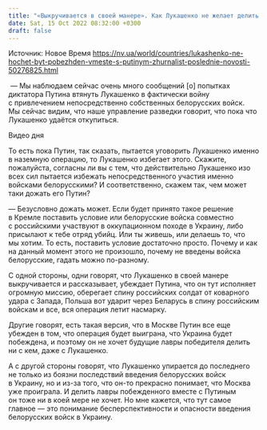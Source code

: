 ```yaml
---
title: "«Выкручивается в своей манере». Как Лукашенко не желает делить лавры побежденного вместе с Путиным — объясняет белорусский журналист"
date: Sat, 15 Oct 2022 08:32:00 +0300
draft: false
---
```

Источник: Новое Время https://nv.ua/world/countries/lukashenko-ne-hochet-byt-pobezhden-vmeste-s-putinym-zhurnalist-poslednie-novosti-50276825.html


 — Мы наблюдаем сейчас очень много сообщений [о] попытках диктатора Путина втянуть Лукашенко в фактически войну с привлечением непосредственно собственных белорусских войск. Мы сейчас видим, что наше управление разведки говорит, что пока что Лукашенко удаётся откупиться. 

 Видео дня   

То есть пока Путин, так сказать, пытается уговорить Лукашенко именно в наземную операцию, то Лукашенко избегает этого. Скажите, пожалуйста, согласны ли вы с тем, что действительно Лукашенко изо всех сил пытается избежать непосредственного участия именно войсками белорусскими? И соответственно, скажем так, чем может таки дожать его Путин?

— Безусловно дожать может. Если будет принято такое решение в Кремле поставить условие или белорусские войска совместно с российскими участвуют в оккупационном походе в Украину, либо присылают к тебе отряд убийц. Или ты живешь, или делаешь то, что мы хотим. То есть, поставить условие достаточно просто. Почему и как на данный момент этого не произошло, почему не введены войска белорусские, гадать можно по-разному.

С одной стороны, одни говорят, что Лукашенко в своей манере выкручивается и рассказывает, убеждает Путина, что он тут исполняет огромную миссию, оберегает спину российских солдат от коварного удара с Запада, Польша вот ударит через Беларусь в спину российским войскам и все, вся операция летит насмарку.

Другие говорят, есть такая версия, что в Москве Путин все еще убежден в том, что операция будет выиграна, что Украина будет побеждена, и поэтому он не хочет будущие лавры победителя делить ни с кем, даже с Лукашенко.

А с другой стороны говорят, что Лукашенко упирается до последнего не только из боязни последствий введения белорусских войск в Украину, но и из-за того, что он-то прекрасно понимает, что Москва уже проиграла. И делить лавры побежденного вместе с Путиным он тоже ни в коей мере не хочет. Но мне кажется, что тут самое главное — это понимание бесперспективности и опасности введения белорусских войск в Украину.
